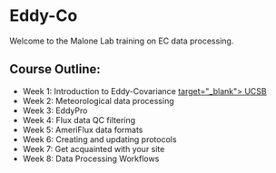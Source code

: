 # Eddy-Co
Welcome to the Malone Lab training on EC data processing.

## Course Outline:
+ Week 1: Introduction to Eddy-Covariance <a href="https://docs.google.com/presentation/d/1nduKbh0dpxQdfMj7-wOyK0zsN-l3RLpu/edit?usp=drive_link&ouid=100630405528702830421&rtpof=true&sd=true" >target="_blank"> UCSB</a>
+ Week 2: Meteorological data processing
+ Week 3: EddyPro
+ Week 4: Flux data QC filtering
+ Week 5: AmeriFlux data formats
+ Week 6: Creating and updating protocols
+ Week 7: Get acquainted with your site
+ Week 8: Data Processing Workflows